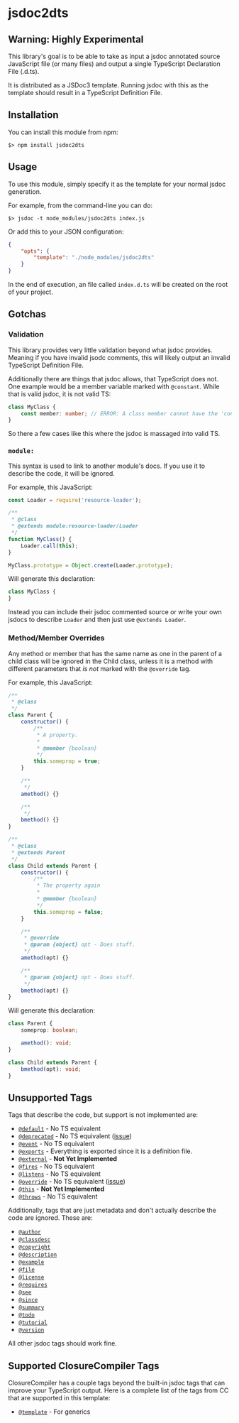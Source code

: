 # jsdoc2dts

## Warning: Highly Experimental

This library's goal is to be able to take as input a jsdoc annotated source JavaScript
file (or many files) and output a single TypeScript Declaration File (.d.ts).

It is distributed as a JSDoc3 template. Running jsdoc with this as the template should
result in a TypeScript Definition File.

## Installation

You can install this module from npm:

```
$> npm install jsdoc2dts
```

## Usage

To use this module, simply specify it as the template for your normal jsdoc generation.

For example, from the command-line you can do:

```
$> jsdoc -t node_modules/jsdoc2dts index.js
```

Or add this to your JSON configuration:

```json
{
    "opts": {
        "template": "./node_modules/jsdoc2dts"
    }
}
```

In the end of execution, an file called `index.d.ts` will be created on the root of your project.

## Gotchas

### Validation

This library provides very little validation beyond what jsdoc provides. Meaning if you
have invalid jsodc comments, this will likely output an invalid TypeScript Definition File.

Additionally there are things that jsdoc allows, that TypeScript does not.
One example would be a member variable marked with `@constant`. While that is valid
jsdoc, it is not valid TS:

```ts
class MyClass {
    const member: number; // ERROR: A class member cannot have the 'const' keyword.
}
```

So there a few cases like this where the jsdoc is massaged into valid TS.

### `module:`

This syntax is used to link to another module's docs. If you use it
to describe the code, it will be ignored.

For example, this JavaScript:

```js
const Loader = require('resource-loader');

/**
 * @class
 * @extends module:resource-loader/Loader
 */
function MyClass() {
    Loader.call(this);
}

MyClass.prototype = Object.create(Loader.prototype);
```

Will generate this declaration:

```ts
class MyClass {
}
```

Instead you can include their jsdoc commented source or write your own jsdocs to
describe `Loader` and then just use `@extends Loader`.

### Method/Member Overrides

Any method or member that has the same name as one in the parent of a child class
will be ignored in the Child class, unless it is a method with different parameters
that *is not* marked with the `@override` tag.

For example, this JavaScript:

```js
/**
 * @class
 */
class Parent {
    constructor() {
        /**
         * A property.
         *
         * @member {boolean}
         */
        this.someprop = true;
    }

    /**
     */
    amethod() {}

    /**
     */
    bmethod() {}
}

/**
 * @class
 * @extends Parent
 */
class Child extends Parent {
    constructor() {
        /**
         * The property again
         *
         * @member {boolean}
         */
        this.someprop = false;
    }

    /**
     * @override
     * @param {object} opt - Does stuff.
     */
    amethod(opt) {}

    /**
     * @param {object} opt - Does stuff.
     */
    bmethod(opt) {}
}
```

Will generate this declaration:

```ts
class Parent {
    someprop: boolean;

    amethod(): void;
}

class Child extends Parent {
    bmethod(opt): void;
}
```

## Unsupported Tags

Tags that describe the code, but support is not implemented are:

- [`@default`](http://usejsdoc.org/tags-default.html) - No TS equivalent
- [`@deprecated`](http://usejsdoc.org/tags-deprecated.html) - No TS equivalent ([issue](https://github.com/Microsoft/TypeScript/issues/390))
- [`@event`](http://usejsdoc.org/tags-event.html) - No TS equivalent
- [`@exports`](http://usejsdoc.org/tags-exports.html) - Everything is exported since it is a definition file.
- [`@external`](http://usejsdoc.org/tags-external.html) - **Not Yet Implemented**
- [`@fires`](http://usejsdoc.org/tags-fires.html) - No TS equivalent
- [`@listens`](http://usejsdoc.org/tags-listens.html) - No TS equivalent
- [`@override`](http://usejsdoc.org/tags-override.html) - No TS equivalent ([issue](https://github.com/Microsoft/TypeScript/issues/2000))
- [`@this`](http://usejsdoc.org/tags-this.html) - **Not Yet Implemented**
- [`@throws`](http://usejsdoc.org/tags-throws.html) - No TS equivalent

Additionally, tags that are just metadata and don't actually describe
the code are ignored. These are:

- [`@author`](http://usejsdoc.org/tags-author.html)
- [`@classdesc`](http://usejsdoc.org/tags-classdesc.html)
- [`@copyright`](http://usejsdoc.org/tags-copyright.html)
- [`@description`](http://usejsdoc.org/tags-description.html)
- [`@example`](http://usejsdoc.org/tags-example.html)
- [`@file`](http://usejsdoc.org/tags-file.html)
- [`@license`](http://usejsdoc.org/tags-license.html)
- [`@requires`](http://usejsdoc.org/tags-requires.html)
- [`@see`](http://usejsdoc.org/tags-see.html)
- [`@since`](http://usejsdoc.org/tags-since.html)
- [`@summary`](http://usejsdoc.org/tags-summary.html)
- [`@todo`](http://usejsdoc.org/tags-todo.html)
- [`@tutorial`](http://usejsdoc.org/tags-tutorial.html)
- [`@version`](http://usejsdoc.org/tags-version.html)

All other jsdoc tags should work fine.

## Supported ClosureCompiler Tags

ClosureCompiler has a couple tags beyond the built-in jsdoc tags that can improve your TypeScript output. Here is a complete
list of the tags from CC that are supported in this template:

- [`@template`](https://github.com/google/closure-compiler/wiki/Annotating-JavaScript-for-the-Closure-Compiler#template-t) - For generics